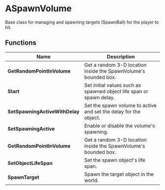 # ASpawnVolume

Base class for managing and spawning targets (SpawnBall) for the player to hit.

## Functions
Name     |   Description
-----------|--------
**GetRandomPointInVolume**       | Get a random 3-D location inside the SpawnVolume's bounded box.
**Start**       | Set initial values such as spawned object life span or spawn delay.
**SetSpawningActiveWithDelay**       | Set the spawn volume to active and set the delay for the object.
**SetSpawningActive**       | Enable or disable the volume's spawning.
**GetRandomPointInVolume**       | Get a random 3-D location inside the SpawnVolume's bounded box.
**SetObjectLifeSpan**       | Set the spawn object's life span.
**SpawnTarget**       |  Spawn the target object in the world.
